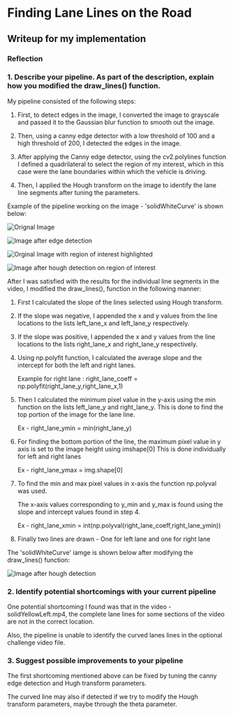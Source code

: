 # **Finding Lane Lines on the Road** 

## Writeup for my implementation

### Reflection

### 1. Describe your pipeline. As part of the description, explain how you modified the draw_lines() function.

My pipeline consisted of the following steps:

1) First, to detect edges in the image, I converted the image to grayscale and passed it to the Gaussian blur function to smooth out the image.

2) Then, using a canny edge detector with a low threshold of 100 and a high threshold of 200, I detected the edges in the image.

3) After applying the Canny edge detector, using the cv2.polylines function I defined a quadrilateral to select the region of my interest, which in this case were the lane boundaries within which the vehicle is driving.

4) Then, I applied the Hough transform on the image to identify the lane line segments after tuning the parameters.

Example of the pipeline working on the image - 'solidWhiteCurve' is shown below:

![Orignal Image](https://view54dc5dc0.udacity-student-workspaces.com/view/CarND-LaneLines-P1/test_images/solidWhiteCurve.jpg)

![Image after edge detection](https://view54dc5dc0.udacity-student-workspaces.com/view/CarND-LaneLines-P1/test_images_output/solidWhiteCurve_canny.png)

![Orginal Image with region of interest highlighted](https://view54dc5dc0.udacity-student-workspaces.com/view/CarND-LaneLines-P1/test_images_output/solidWhiteCurve_region_selection.png)

![Image after hough detection on region of interest](https://view54dc5dc0.udacity-student-workspaces.com/view/CarND-LaneLines-P1/test_images_output/solidWhiteCurve_hough.png)



After I was satisfied with the results for the individual line segments in the video, I modified the draw_lines(), function in the following manner:

1) First I calculated the slope of the lines selected using Hough transform.

2) If the slope was negative, I appended the x and y values from the line locations to the lists left_lane_x and left_lane_y respectively.

3) If the slope was positive, I appended the x and y values from the line locations to the lists right_lane_x and right_lane_y respectively.

4) Using np.polyfit function, I calculated the average slope and the intercept for both the left and right lanes.

   Example for right lane : right_lane_coeff = np.polyfit(right_lane_y,right_lane_x,1)
   
5) Then I calculated the minimum pixel value in the y-axis using the min function on the lists left_lane_y and right_lane_y. This is done to    find the top portion of the image for the lane line.

   Ex - right_lane_ymin = min(right_lane_y)
   
6) For finding the bottom portion of the line, the maximum pixel value in y axis is set to the image height using imshape[0]
   This is done individually for left and right lanes
   
   Ex - right_lane_ymax = img.shape[0]
   
7) To find the min and max pixel values in x-axis the function np.polyval was used.

   The x-axis values corresponding to y_min and y_max is found using the slope and intercept values found in step 4.
   
   Ex - right_lane_xmin = int(np.polyval(right_lane_coeff,right_lane_ymin))
   
8) Finally two lines are drawn - One for left lane and one for right lane


The 'solidWhiteCurve' iamge is shown below after modifying the draw_lines() function:

![Image after hough detection](https://view54dc5dc0.udacity-student-workspaces.com/view/CarND-LaneLines-P1/test_images_output/solidWhiteCurve_full_hough.png)

### 2. Identify potential shortcomings with your current pipeline


One potential shortcoming I found was that in the video - solidYellowLeft.mp4, the complete lane lines for some sections of the video are not in the correct location.

Also, the pipeline is unable to identify the curved lanes lines in the optional challenge video file.


### 3. Suggest possible improvements to your pipeline

The first shortcoming mentioned above can be fixed by tuning the canny edge detection and Hugh transform parameters.

The curved line may also if detected if we try to modify the Hough transform parameters, maybe through the theta parameter.
